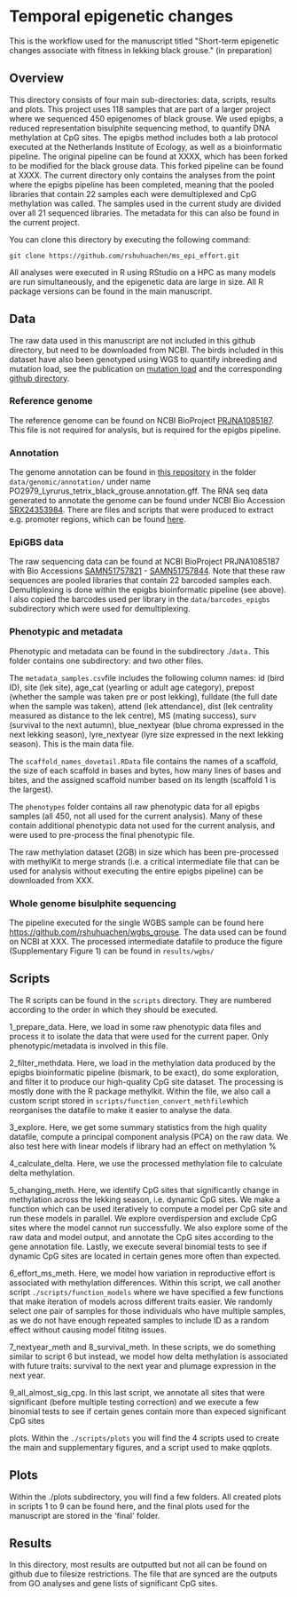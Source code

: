 # Temporal epigenetic changes

This is the workflow used for the manuscript titled "Short-term epigenetic changes associate with fitness in lekking black grouse." (in preparation)

## Overview

This directory consists of four main sub-directories: data, scripts, results and plots. This project uses 118 samples that are part of a larger project where we sequenced 450 epigenomes of black grouse. We used epigbs, a reduced representation bisulphite sequencing method, to quantify DNA methylation at CpG sites. The epigbs method includes both a lab protocol executed at the Netherlands Institute of Ecology, as well as a bioinformatic pipeline. The original pipeline can be found at XXXX, which has been forked to be modified for the black grouse data. This forked pipeline can be found at XXXX. The current directory only contains the analyses from the point where the epigbs pipeline has been completed, meaning that the pooled libraries that contain 22 samples each were demultiplexed and CpG methylation was called. The samples used in the current study are divided over all 21 sequenced libraries. The metadata for this can also be found in the current project.

You can clone this directory by executing the following command:

`git clone https://github.com/rshuhuachen/ms_epi_effort.git`

All analyses were executed in R using RStudio on a HPC as many models are run simultaneously, and the epigenetic data are large in size. All R package versions can be found in the main manuscript.

## Data

The raw data used in this manuscript are not included in this github directory, but need to be downloaded from NCBI. The birds included in this dataset have also been genotyped using WGS to quantify inbreeding and mutation load, see the publication on [mutation load](https://www.nature.com/articles/s41559-025-02802-8) and the corresponding [github directory](https://github.com/rshuhuachen/ms_load_grouse/).

### Reference genome

The reference genome can be found on NCBI BioProject [PRJNA1085187](https://www.ncbi.nlm.nih.gov/datasets/genome/?bioproject=PRJNA1085187). This file is not required for analysis, but is required for the epigbs pipeline.

### Annotation

The genome annotation can be found in [this repository](https://github.com/rshuhuachen/ms_load_grouse/) in the folder `data/genomic/annotation/` under name PO2979_Lyrurus_tetrix_black_grouse.annotation.gff. The RNA seq data generated to annotate the genome can be found under NCBI Bio Accession [SRX24353984](https://www.ncbi.nlm.nih.gov/sra/SRX24353984%5Baccn%5D%5D). There are files and scripts that were produced to extract e.g. promoter regions, which can be found [here](https://github.com/rshuhuachen/grouse-annotation.git).

### EpiGBS data

The raw sequencing data can be found at NCBI BioProject PRJNA1085187 with Bio Accessions [SAMN51757821](https://www.ncbi.nlm.nih.gov/biosample/51757821) - [SAMN51757844](https://www.ncbi.nlm.nih.gov/biosample/51757844). Note that these raw sequences are pooled libraries that contain 22 barcoded samples each. Demultiplexing is done within the epigbs bioinformatic pipeline (see above). I also copied the barcodes used per library in the `data/barcodes_epigbs` subdirectory which were used for demultiplexing.

### Phenotypic and metadata

Phenotypic and metadata can be found in the subdirectory ./`data.` This folder contains one subdirectory: and two other files.

The `metadata_samples.csv`file includes the following column names: id (bird ID), site (lek site), age_cat (yearling or adult age category), prepost (whether the sample was taken pre or post lekking), fulldate (the full date when the sample was taken), attend (lek attendance), dist (lek centrality measured as distance to the lek centre), MS (mating success), surv (survival to the next autumn), blue_nextyear (blue chroma expressed in the next lekking season), lyre_nextyear (lyre size expressed in the next lekking season). This is the main data file.

The `scaffold_names_dovetail.RData` file contains the names of a scaffold, the size of each scaffold in bases and bytes, how many lines of bases and bites, and the assigned scaffold number based on its length (scaffold 1 is the largest).

The `phenotypes` folder contains all raw phenotypic data for all epigbs samples (all 450, not all used for the current analysis). Many of these contain additional phenotypic data not used for the current analysis, and were used to pre-process the final phenotypic file.

The raw methylation dataset (2GB) in size which has been pre-processed with methylKit to merge strands (i.e. a critical intermediate file that can be used for analysis without executing the entire epigbs pipeline) can be downloaded from XXX.

### Whole genome bisulphite sequencing

The pipeline executed for the single WGBS sample can be found here <https://github.com/rshuhuachen/wgbs_grouse>. The data used can be found on NCBI at XXX. The processed intermediate datafile to produce the figure (Supplementary Figure 1) can be found in `results/wgbs/`

## Scripts

The R scripts can be found in the `scripts` directory. They are numbered according to the order in which they should be executed.

1_prepare_data. Here, we load in some raw phenotypic data files and process it to isolate the data that were used for the current paper. Only phenotypic/metadata is involved in this file.

2_filter_methdata. Here, we load in the methylation data produced by the epigbs bioinformatic pipeline (bismark, to be exact), do some exploration, and filter it to produce our high-quality CpG site dataset. The processing is mostly done with the R package methylkit. Within the file, we also call a custom script stored in `scripts/function_convert_methfile`which reorganises the datafile to make it easier to analyse the data.

3_explore. Here, we get some summary statistics from the high quality datafile, compute a principal component analysis (PCA) on the raw data. We also test here with linear models if library had an effect on methylation %

4_calculate_delta. Here, we use the processed methylation file to calculate delta methylation.

5_changing_meth. Here, we identify CpG sites that significantly change in methylation across the lekking season, i.e. dynamic CpG sites. We make a function which can be used iteratively to compute a model per CpG site and run these models in parallel. We explore overdispersion and exclude CpG sites where the model cannot run successfully. We also explore some of the raw data and model output, and annotate the CpG sites according to the gene annotation file. Lastly, we execute several binomial tests to see if dynamic CpG sites are located in certain genes more often than expected.

6_effort_ms_meth. Here, we model how variation in reproductive effort is associated with methylation differences. Within this script, we call another script `./scripts/function_models` where we have specified a few functions that make iteration of models across different traits easier. We randomly select one pair of samples for those individuals who have multiple samples, as we do not have enough repeated samples to include ID as a random effect without causing model fititng issues.

7_nextyear_meth and 8_survival_meth. In these scripts, we do something similar to script 6 but instead, we model how delta methylation is associated with future traits: survival to the next year and plumage expression in the next year.

9_all_almost_sig_cpg. In this last script, we annotate all sites that were significant (before multiple testing correction) and we execute a few binomial tests to see if certain genes contain more than expeced significant CpG sites

plots. Within the `./scripts/plots` you will find the 4 scripts used to create the main and supplementary figures, and a script used to make qqplots.

## Plots

Within the ./plots subdirectory, you will find a few folders. All created plots in scripts 1 to 9 can be found here, and the final plots used for the manuscript are stored in the 'final' folder.

## Results

In this directory, most results are outputted but not all can be found on github due to filesize restrictions. The file that are synced are the outputs from GO analyses and gene lists of significant CpG sites.

## 
